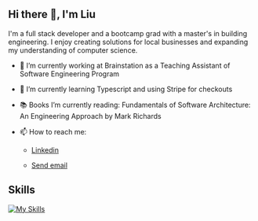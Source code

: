 ## Hi there 👋, I'm Liu

I'm a full stack developer and a bootcamp grad with a master's in building engineering. I enjoy creating solutions for local businesses and expanding my understanding of computer science.

- 🔭 I’m currently working at Brainstation as a Teaching Assistant of Software Engineering Program
- 🌱 I’m currently learning Typescript and using Stripe for checkouts
- 📚 Books I’m currently reading: Fundamentals of Software Architecture: An Engineering Approach by Mark Richards
- 📫 How to reach me: <ul>
  <li>  
  <a href="https://www.linkedin.com/in/liuladniak/" target="_blank" rel="noreferrer">Linkedin</a>
  </li> 
  <li>
    
  <a href="mailto:liuladniak@gmail.com">Send email</a>
  </li>
  </ul>
 

## Skills

<!-- SKILLS:START -->
[![My Skills](https://skillicons.dev/icons?i=react,ts,redux,js,nodejs,nextjs,mysql,postgres,mongodb,postman,html,css,sass,tailwind,d3,git,figma,jest&theme=dark&perline=9)](https://skillicons.dev)
<!-- SKILLS:END -->





